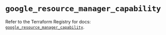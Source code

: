 # `google_resource_manager_capability`

Refer to the Terraform Registry for docs: [`google_resource_manager_capability`](https://registry.terraform.io/providers/hashicorp/google-beta/6.37.0/docs/resources/google_resource_manager_capability).
